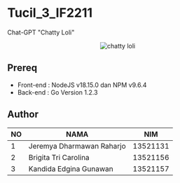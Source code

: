 # Tucil_3_IF2211
Chat-GPT "Chatty Loli"

<p align="center">
  <img src="etc/chatty-loli.jpg" title="chatty loli">
</p>

## Prereq

- Front-end : NodeJS v18.15.0 dan NPM v9.6.4 
- Back-end : Go Version 1.2.3

## Author
| NO | NAMA | NIM |
--- | --- | --- |
| 1 | Jeremya Dharmawan Raharjo | 13521131 |
| 2 | Brigita Tri Carolina | 13521156 |
| 3 | Kandida Edgina Gunawan | 13521157 |